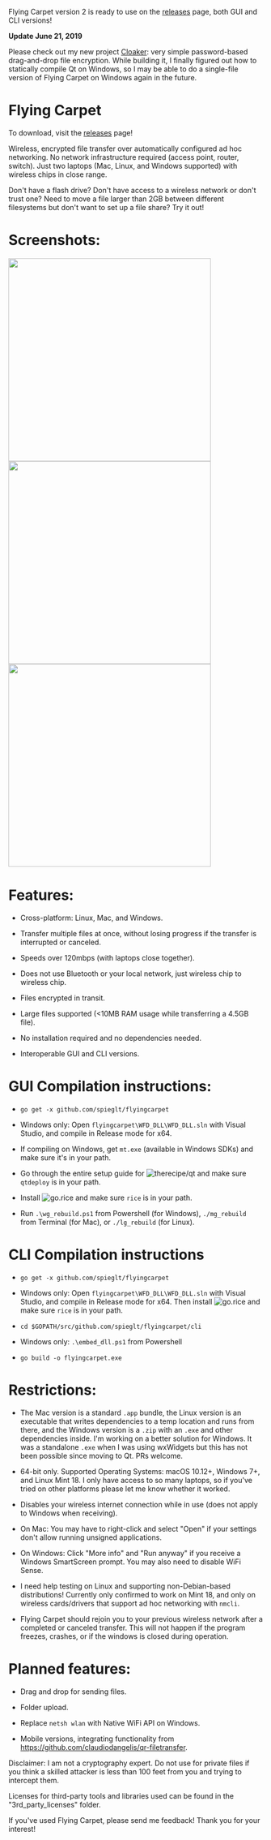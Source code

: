 Flying Carpet version 2 is ready to use on the [releases](https://github.com/spieglt/FlyingCarpet/releases) page, both GUI and CLI versions!

**Update June 21, 2019**

Please check out my new project [Cloaker](https://github.com/spieglt/cloaker): very simple password-based drag-and-drop file encryption. While building it, I finally figured out how to statically compile Qt on Windows, so I may be able to do a single-file version of Flying Carpet on Windows again in the future.

# Flying Carpet

To download, visit the [releases](https://github.com/spieglt/FlyingCarpet/releases) page!

Wireless, encrypted file transfer over automatically configured ad hoc networking. No network infrastructure required (access point, router, switch). Just two laptops (Mac, Linux, and Windows supported) with wireless chips in close range.

Don't have a flash drive? Don't have access to a wireless network or don't trust one? Need to move a file larger than 2GB between different filesystems but don't want to set up a file share? Try it out!

# Screenshots:

<img src="pictures/winDemo.png" width=400> <img src="pictures/macDemo.png" width=400> <img src="pictures/linuxDemo.png" width=400> 

# Features:

+ Cross-platform: Linux, Mac, and Windows.

+ Transfer multiple files at once, without losing progress if the transfer is interrupted or canceled.

+ Speeds over 120mbps (with laptops close together).

+ Does not use Bluetooth or your local network, just wireless chip to wireless chip.

+ Files encrypted in transit.

+ Large files supported (<10MB RAM usage while transferring a 4.5GB file).

+ No installation required and no dependencies needed.

+ Interoperable GUI and CLI versions.

# GUI Compilation instructions:

+ `go get -x github.com/spieglt/flyingcarpet`

+ Windows only: Open `flyingcarpet\WFD_DLL\WFD_DLL.sln` with Visual Studio, and compile in Release mode for x64.

+ If compiling on Windows, get `mt.exe` (available in Windows SDKs) and make sure it's in your path.

+ Go through the entire setup guide for ![therecipe/qt](https://github.com/therecipe/qt/wiki/Installation) and make sure `qtdeploy` is in your path.

+ Install ![go.rice](https://github.com/GeertJohan/go.rice) and make sure `rice` is in your path.

+ Run `.\wg_rebuild.ps1` from Powershell (for Windows), `./mg_rebuild` from Terminal (for Mac), or `./lg_rebuild` (for Linux).

# CLI Compilation instructions

+ `go get -x github.com/spieglt/flyingcarpet`

+ Windows only: Open `flyingcarpet\WFD_DLL\WFD_DLL.sln` with Visual Studio, and compile in Release mode for x64. Then install ![go.rice](https://github.com/GeertJohan/go.rice) and make sure `rice` is in your path.

+ `cd $GOPATH/src/github.com/spieglt/flyingcarpet/cli`

+ Windows only: `.\embed_dll.ps1` from Powershell

+ `go build -o flyingcarpet.exe`

# Restrictions:

+ The Mac version is a standard `.app` bundle, the Linux version is an executable that writes dependencies to a temp location and runs from there, and the Windows version is a `.zip` with an `.exe` and other dependencies inside. I'm working on a better solution for Windows. It was a standalone `.exe` when I was using wxWidgets but this has not been possible since moving to Qt. PRs welcome.

+ 64-bit only. Supported Operating Systems: macOS 10.12+, Windows 7+, and Linux Mint 18. I only have access to so many laptops, so if you've tried on other platforms please let me know whether it worked. 

+ Disables your wireless internet connection while in use (does not apply to Windows when receiving).

+ On Mac: You may have to right-click and select "Open" if your settings don't allow running unsigned applications. 

+ On Windows: Click "More info" and "Run anyway" if you receive a Windows SmartScreen prompt. You may also need to disable WiFi Sense.

+ I need help testing on Linux and supporting non-Debian-based distributions! Currently only confirmed to work on Mint 18, and only on wireless cards/drivers that support ad hoc networking with `nmcli`.

+ Flying Carpet should rejoin you to your previous wireless network after a completed or canceled transfer. This will not happen if the program freezes, crashes, or if the windows is closed during operation.

# Planned features:

+ Drag and drop for sending files.

+ Folder upload.

+ Replace `netsh wlan` with Native WiFi API on Windows.

+ Mobile versions, integrating functionality from https://github.com/claudiodangelis/qr-filetransfer.

Disclaimer: I am not a cryptography expert. Do not use for private files if you think a skilled attacker is less than 100 feet from you and trying to intercept them.

Licenses for third-party tools and libraries used can be found in the "3rd_party_licenses" folder.

If you've used Flying Carpet, please send me feedback! Thank you for your interest!
